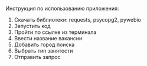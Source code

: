 Инструкция по использованию приложения:
1. Скачать библиотеки: requests, psycopg2, pywebio
2. Запустить код
3. Пройти по ссылке из терминала
4. Ввести название вакансии
5. Добавить город поиска
6. Выбрать тип занятости
7. Отправить запрос
